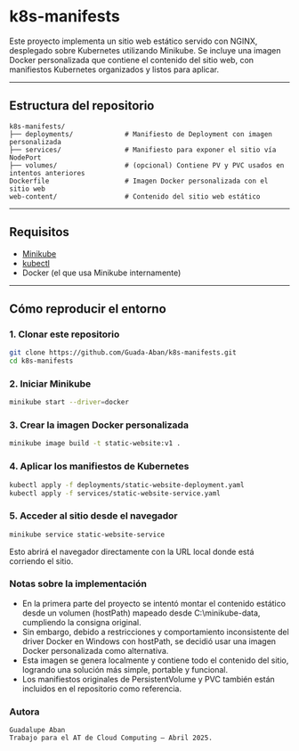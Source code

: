 # k8s-manifests


Este proyecto implementa un sitio web estático servido con NGINX, desplegado sobre Kubernetes utilizando Minikube. 
Se incluye una imagen Docker personalizada que contiene el contenido del sitio web, con manifiestos Kubernetes organizados y listos para aplicar.

---

##  Estructura del repositorio

```
k8s-manifests/
├── deployments/             # Manifiesto de Deployment con imagen personalizada
├── services/                # Manifiesto para exponer el sitio vía NodePort
├── volumes/                 # (opcional) Contiene PV y PVC usados en intentos anteriores
Dockerfile                   # Imagen Docker personalizada con el sitio web
web-content/                 # Contenido del sitio web estático
```

---

##  Requisitos

- [Minikube](https://minikube.sigs.k8s.io/docs/start/)
- [kubectl](https://kubernetes.io/docs/tasks/tools/)
- Docker (el que usa Minikube internamente)

---

##  Cómo reproducir el entorno

### 1. Clonar este repositorio

```bash
git clone https://github.com/Guada-Aban/k8s-manifests.git
cd k8s-manifests
```

### 2. Iniciar Minikube
```bash
minikube start --driver=docker
```

### 3. Crear la imagen Docker personalizada
```bash
minikube image build -t static-website:v1 .
```

### 4. Aplicar los manifiestos de Kubernetes
```bash
kubectl apply -f deployments/static-website-deployment.yaml
kubectl apply -f services/static-website-service.yaml
```

### 5. Acceder al sitio desde el navegador
```bash
minikube service static-website-service
```
Esto abrirá el navegador directamente con la URL local donde está corriendo el sitio.

### Notas sobre la implementación
- En la primera parte del proyecto se intentó montar el contenido estático desde un volumen (hostPath) mapeado desde C:\minikube-data, cumpliendo la consigna original.
- Sin embargo, debido a restricciones y comportamiento inconsistente del driver Docker en Windows con hostPath, se decidió usar una imagen Docker personalizada como alternativa.
- Esta imagen se genera localmente y contiene todo el contenido del sitio, logrando una solución más simple, portable y funcional.
- Los manifiestos originales de PersistentVolume y PVC también están incluidos en el repositorio como referencia.

 ### Autora
    Guadalupe Aban
    Trabajo para el AT de Cloud Computing – Abril 2025.





